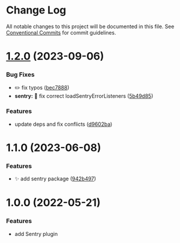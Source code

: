 # Change Log

All notable changes to this project will be documented in this file.
See [Conventional Commits](https://conventionalcommits.org) for commit guidelines.

# [1.2.0](https://github.com/kaname-png/neko-plugins/compare/@kaname-png/plugin-sentry@1.1.0...@kaname-png/plugin-sentry@1.2.0) (2023-09-06)

### Bug Fixes

-   :pencil2: fix typos ([bec7888](https://github.com/kaname-png/neko-plugins/commit/bec7888498258192b134eb4f817ac42710ba57e7))
-   **sentry:** :bug: fix correct loadSentryErrorListeners ([5b49d85](https://github.com/kaname-png/neko-plugins/commit/5b49d8540cf9dce12192cc36dea5c462d9e78d27))

### Features

-   update deps and fix conflicts ([d9602ba](https://github.com/kaname-png/neko-plugins/commit/d9602ba4d5a691107f6524c5b58a917a4c286693))

# 1.1.0 (2023-06-08)

### Features

-   :sparkles: add sentry package ([942b497](https://github.com/kaname-png/neko-plugins/commit/942b49709bfbbd172b5ec5d629a36ed12d755e65))

# 1.0.0 (2022-05-21)

### Features

-   add Sentry plugin
